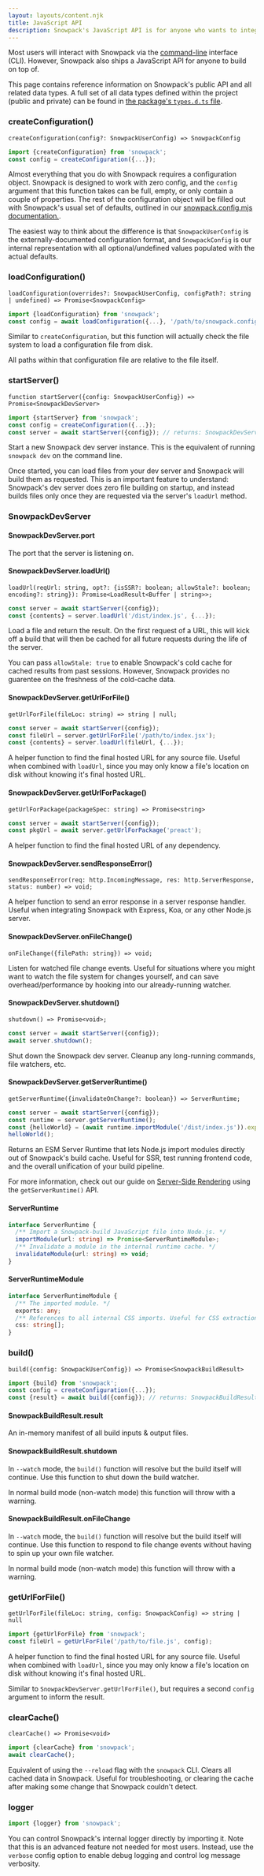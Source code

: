 ```yaml
---
layout: layouts/content.njk
title: JavaScript API
description: Snowpack's JavaScript API is for anyone who wants to integrate with some custom build pipeline or server-side rendering engine.
---
```


Most users will interact with Snowpack via the [command-line](/reference/cli-command-line-interface) interface (CLI). However, Snowpack also ships a JavaScript API for anyone to build on top of.

This page contains reference information on Snowpack's public API and all related data types. A full set of all data types defined within the project (public and private) can be found in [the package's `types.d.ts` file](https://unpkg.com/browse/snowpack@3.0.10/lib/types.d.ts).

### createConfiguration()

`createConfiguration(config?: SnowpackUserConfig) => SnowpackConfig`

```js
import {createConfiguration} from 'snowpack';
const config = createConfiguration({...});
```

Almost everything that you do with Snowpack requires a configuration object. Snowpack is designed to work with zero config, and the `config` argument that this function takes can be full, empty, or only contain a couple of properties. The rest of the configuration object will be filled out with Snowpack's usual set of defaults, outlined in our [snowpack.config.mjs documentation.](/reference/configuration).

The easiest way to think about the difference is that `SnowpackUserConfig` is the externally-documented configuration format, and `SnowpackConfig` is our internal representation with all optional/undefined values populated with the actual defaults.

### loadConfiguration()

`loadConfiguration(overrides?: SnowpackUserConfig, configPath?: string | undefined) => Promise<SnowpackConfig>`

```js
import {loadConfiguration} from 'snowpack';
const config = await loadConfiguration({...}, '/path/to/snowpack.config.mjs');
```

Similar to `createConfiguration`, but this function will actually check the file system to load a configuration file from disk.

All paths within that configuration file are relative to the file itself.

### startServer()

`function startServer({config: SnowpackUserConfig}) => Promise<SnowpackDevServer>`

```js
import {startServer} from 'snowpack';
const config = createConfiguration({...});
const server = await startServer({config}); // returns: SnowpackDevServer
```

Start a new Snowpack dev server instance. This is the equivalent of running `snowpack dev` on the command line.

Once started, you can load files from your dev server and Snowpack will build them as requested. This is an important feature to understand: Snowpack's dev server does zero file building on startup, and instead builds files only once they are requested via the server's `loadUrl` method.

### SnowpackDevServer

#### SnowpackDevServer.port

The port that the server is listening on.

#### SnowpackDevServer.loadUrl()

`loadUrl(reqUrl: string, opt?: {isSSR?: boolean; allowStale?: boolean; encoding?: string}): Promise<LoadResult<Buffer | string>>;`

```ts
const server = await startServer({config});
const {contents} = server.loadUrl('/dist/index.js', {...});
```

Load a file and return the result. On the first request of a URL, this will kick off a build that will then be cached for all future requests during the life of the server.

You can pass `allowStale: true` to enable Snowpack's cold cache for cached results from past sessions. However, Snowpack provides no guarentee on the freshness of the cold-cache data.

#### SnowpackDevServer.getUrlForFile()

`getUrlForFile(fileLoc: string) => string | null;`

```ts
const server = await startServer({config});
const fileUrl = server.getUrlForFile('/path/to/index.jsx');
const {contents} = server.loadUrl(fileUrl, {...});
```

A helper function to find the final hosted URL for any source file. Useful when combined with `loadUrl`, since you may only know a file's location on disk without knowing it's final hosted URL.

#### SnowpackDevServer.getUrlForPackage()

`getUrlForPackage(packageSpec: string) => Promise<string>`

```ts
const server = await startServer({config});
const pkgUrl = await server.getUrlForPackage('preact');
```

A helper function to find the final hosted URL of any dependency.

#### SnowpackDevServer.sendResponseError()

`sendResponseError(req: http.IncomingMessage, res: http.ServerResponse, status: number) => void;`

A helper function to send an error response in a server response handler. Useful when integrating Snowpack with Express, Koa, or any other Node.js server.

#### SnowpackDevServer.onFileChange()

`onFileChange({filePath: string}) => void;`

Listen for watched file change events. Useful for situations where you might want to watch the file system for changes yourself, and can save overhead/performance by hooking into our already-running watcher.

#### SnowpackDevServer.shutdown()

`shutdown() => Promise<void>;`

```ts
const server = await startServer({config});
await server.shutdown();
```

Shut down the Snowpack dev server. Cleanup any long-running commands, file watchers, etc.

#### SnowpackDevServer.getServerRuntime()

`getServerRuntime({invalidateOnChange?: boolean}) => ServerRuntime;`

```ts
const server = await startServer({config});
const runtime = server.getServerRuntime();
const {helloWorld} = (await runtime.importModule('/dist/index.js')).exports;
helloWorld();
```

Returns an ESM Server Runtime that lets Node.js import modules directly out of Snowpack's build cache. Useful for SSR, test running frontend code, and the overall unification of your build pipeline.

For more information, check out our guide on [Server-Side Rendering](/guides/server-side-render) using the `getServerRuntime()` API.

#### ServerRuntime

```ts
interface ServerRuntime {
  /** Import a Snowpack-build JavaScript file into Node.js. */
  importModule(url: string) => Promise<ServerRuntimeModule>;
  /** Invalidate a module in the internal runtime cache. */
  invalidateModule(url: string) => void;
}
```

#### ServerRuntimeModule

```ts
interface ServerRuntimeModule {
  /** The imported module. */
  exports: any;
  /** References to all internal CSS imports. Useful for CSS extraction. */
  css: string[];
}
```

### build()

`build({config: SnowpackUserConfig}) => Promise<SnowpackBuildResult>`

```js
import {build} from 'snowpack';
const config = createConfiguration({...});
const {result} = await build({config}); // returns: SnowpackBuildResult
```

#### SnowpackBuildResult.result

An in-memory manifest of all build inputs & output files.

#### SnowpackBuildResult.shutdown

In `--watch` mode, the `build()` function will resolve but the build itself will continue. Use this function to shut down the build watcher.

In normal build mode (non-watch mode) this function will throw with a warning.

#### SnowpackBuildResult.onFileChange

In `--watch` mode, the `build()` function will resolve but the build itself will continue. Use this function to respond to file change events without having to spin up your own file watcher.

In normal build mode (non-watch mode) this function will throw with a warning.

### getUrlForFile()

`getUrlForFile(fileLoc: string, config: SnowpackConfig) => string | null`

```js
import {getUrlForFile} from 'snowpack';
const fileUrl = getUrlForFile('/path/to/file.js', config);
```

A helper function to find the final hosted URL for any source file. Useful when combined with `loadUrl`, since you may only know a file's location on disk without knowing it's final hosted URL.

Similar to `SnowpackDevServer.getUrlForFile()`, but requires a second `config` argument to inform the result.

### clearCache()

`clearCache() => Promise<void>`

```js
import {clearCache} from 'snowpack';
await clearCache();
```

Equivalent of using the `--reload` flag with the `snowpack` CLI. Clears all cached data in Snowpack. Useful for troubleshooting, or clearing the cache after making some change that Snowpack couldn't detect.

### logger

```js
import {logger} from 'snowpack';
```

You can control Snowpack's internal logger directly by importing it. Note that this is an advanced feature not needed for most users. Instead, use the `verbose` config option to enable debug logging and control log message verbosity.
